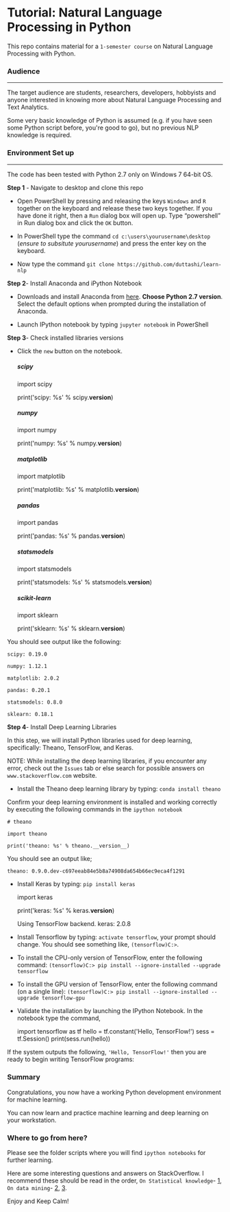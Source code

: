 Tutorial: Natural Language Processing in Python
=====

This repo contains material for a `1-semester course` on Natural Language Processing with Python.

### Audience
-----

The target audience are students, researchers, developers, hobbyists and anyone interested in knowing more about Natural Language Processing and Text Analytics.

Some very basic knowledge of Python is assumed (e.g. if you have seen some Python script before, you're good to go), but no previous NLP knowledge is required.

### Environment Set up
-----
The code has been tested with Python 2.7 only on Windows 7 64-bit OS. 

**Step 1** - Navigate to desktop and clone this repo

- Open PowerShell by pressing and releasing the keys `Windows` and `R` together on the keyboard and release these two keys together. If you have done it right, then a `Run` dialog box will open up. Type “powershell” in Run dialog box and click the `OK` button.
     
- In PowerShell type the command `cd c:\users\yourusername\desktop` (*ensure to subsitute yourusername*) and press the enter key on the keyboard.

- Now type the command `git clone https://github.com/duttashi/learn-nlp`
    
**Step 2**- Install Anaconda and iPython Notebook

- Downloads and install Anaconda from [here](https://www.anaconda.com/download/). **Choose Python 2.7 version**. Select the default options when prompted during the installation of Anaconda.

- Launch IPython notebook by typing `jupyter notebook` in PowerShell

**Step 3**- Check installed libraries versions

- Click the `new` button on the notebook.

    ##### scipy

    import scipy
    
    print('scipy: %s' % scipy.__version__)

    ##### numpy
    
	import numpy
    
	print('numpy: %s' % numpy.__version__)
    
	##### matplotlib
    
	import matplotlib
    
	print('matplotlib: %s' % matplotlib.__version__)
    
	##### pandas
    
	import pandas
    
	print('pandas: %s' % pandas.__version__)
    
	##### statsmodels
    
	import statsmodels
    
	print('statsmodels: %s' % statsmodels.__version__)
    
	##### scikit-learn
    
	import sklearn
    
	print('sklearn: %s' % sklearn.__version__)

You should see output like the following:

    scipy: 0.19.0
    
	numpy: 1.12.1
    
	matplotlib: 2.0.2
    
	pandas: 0.20.1
    
	statsmodels: 0.8.0
    
	sklearn: 0.18.1

**Step 4**- Install Deep Learning Libraries

In this step, we will install Python libraries used for deep learning, specifically: Theano, TensorFlow, and Keras.

NOTE: While installing the deep learning libraries, if you encounter any error, check out the `Issues` tab or else search for possible answers on `www.stackoverflow.com` website.

- Install the Theano deep learning library by typing: `conda install theano`

Confirm your deep learning environment is installed and working correctly by executing the following commands in the `ipython notebook`

    # theano
    
	import theano
    
	print('theano: %s' % theano.__version__)
    
You should see an output like;

	theano: 0.9.0.dev-c697eeab84e5b8a74908da654b66ec9eca4f1291

- Install Keras by typing: `pip install keras`

	import keras
    
	print('keras: %s' % keras.__version__)
	
	Using TensorFlow backend.
	keras: 2.0.8

- Install Tensorflow by typing: `activate tensorflow`, your prompt should change. You should see something like, `(tensorflow)C:>`. 
- To install the CPU-only version of TensorFlow, enter the following command: `(tensorflow)C:> pip install --ignore-installed --upgrade tensorflow`
- To install the GPU version of TensorFlow, enter the following command (on a single line): `(tensorflow)C:> pip install --ignore-installed --upgrade tensorflow-gpu`
- Validate the installation by launching the IPython Notebook. In the notebook type the command, 

	import tensorflow as tf 
	hello = tf.constant('Hello, TensorFlow!')
	sess = tf.Session()
	print(sess.run(hello))

If the system outputs the following, `'Hello, TensorFlow!'` then you are ready to begin writing TensorFlow programs:

### Summary

Congratulations, you now have a working Python development environment for machine learning.

You can now learn and practice machine learning and deep learning on your workstation.

### Where to go from here?

Please see the folder scripts where you will find `ipython notebooks` for further learning.

Here are some interesting questions and answers on StackOverflow. I recommend these should be read in the order, `On Statistical knowledge`- [1](https://stackoverflow.com/questions/2039904/what-statistics-should-a-programmer-or-computer-scientist-know), `On data mining`- [2](https://stackoverflow.com/questions/5064928/difference-between-classification-and-clustering-in-data-mining), [3](https://stackoverflow.com/questions/10059594/a-simple-explanation-of-naive-bayes-classification).  

Enjoy and Keep Calm!



  
